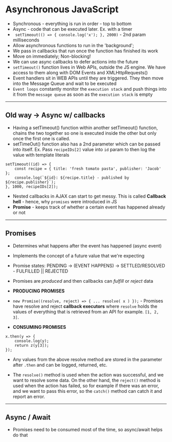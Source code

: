 # Asynchronous JavaScript

* Synchronous - everything is run in order - top to bottom
* Async - code that can be executed later. Ex. with a timer
* ` setTimeout(() =>
{
    console.log('x');
}, 2000)` - 2nd param milliseconds
* Allow asynchronous functions to run in the 'background';
* We pass in callbacks that run once the function has finished its work
* Move on immediately; Non-blocking!
* We can use async callbacks to defer actions into the future
* `setTimeout()` function lives in Web APIs, outside the JS engine. We have access to them along with DOM Events and XMLHttpRequests()
* Event handlers sit in WEB APIs until they are triggered. They then move into the Message Queue and wait to be executed
* `Event loops` constantly monitor the `execution stack` and push things into it from the `message queue` as soon as the `execution stack` is empty

-----

## Old way &rarr; Async w/ callbacks

* Having a setTimeout() function within another setTimeout() function, chains the two together so one is executed inside the other but only once the first one is called.
* setTimeOut() function also has a 2nd parameter which can be passed into itself. Ex. Pass `recipeIDs[2]` value into `id` param to then log the value with template literals
```
setTimeout((id) => {
    const recipe = { title: 'fresh tomato pasta', publisher: 'Jacob' };
    console.log(`${id}: ${recipe.title} - published by ${recipe.publisher}`);
}, 1000, recipeIDs[2]);
```
* Nested callbacks in AJAX can start to get messy. This is called **Callback hell** - hence, why `promises` were introduced in JS
* **Promise** - keeps track of whether a certain event has happened already or not

-----
## Promises

* Determines what happens after the event has happened (async event)
* Implements the concept of a future value that we're expecting
* Promise states: PENDING &rarr; (EVENT HAPPENS) &rarr; SETTLED/RESOLVED - FULFILLED || REJECTED
* Promises are *produced* and then callbacks can *fulfill* or *reject* data

* **PRODUCING PROMISES**
* `new Promise((resolve, reject) => { ... resolve( x ) });` - Promises have resolve and reject **callback executors**  where `resolve` holds the values of everything that is retrieved from an API for example. `[1, 2, 3]`.

* **CONSUMING PROMISES**
```
x.then(y => {
    console.log(y);
    return z(y[3]);
});
```

* Any values from the above resolve method are stored in the parameter after `.then` and can be logged, returned, etc.

* The `resolve()` method is used when the action was successful, and we want to resolve some data. On the other hand, the `reject()` method is used when the action has failed, so for example if there was an error, and we want to pass this error, so the `catch()` method can catch it and report an error.

-----

## Async / Await

* Promises need to be consumed most of the time, so async/await helps do that

